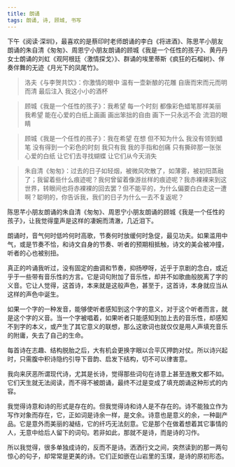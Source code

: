 ```yaml
---
title: 朗诵
tags: 朗诵, 诗, 顾城, 书写
---
```



下午《阅读·深圳》，最喜欢的是蔡印时老师朗诵的李白《将进酒》、陈思芊小朋友朗诵的朱自清《匆匆》、周恩宁小朋友朗诵的顾城《我是一个任性的孩子》、黄丹丹女士朗诵的刘虹《观阿根廷〈激情探戈〉》、群诵的埃里蒂斯《疯狂的石榴树》、伴奏伴舞的无迹《月光下的凤尾竹》。

> 洛夫《与李贺共饮》：你激情的眼中 温有一壶新酿的花雕 自唐而宋而元而明而清 最后注入 我这小小的酒杯

> 顾城《我是一个任性的孩子》：我希望 每一个时刻 都像彩色蜡笔那样美丽 我希望 能在心爱的白纸上画画 画出笨拙的自由 画下一只永远不会 流泪的眼睛

> 顾城《我是一个任性的孩子》：我在希望 在想 但不知为什么 我没有领到蜡笔 没有得到一个彩色的时刻 我只有我 我的手指和创痛 只有撕碎那一张张 心爱的白纸 让它们去寻找蝴蝶 让它们从今天消失

> 朱自清《匆匆》：过去的日子如轻烟，被微风吹散了，如薄雾，被初阳蒸融了；我留着些什么痕迹呢？我何曾留着像游丝样的痕迹呢？我赤裸裸来到这世界，转眼间也将赤裸裸的回去罢？但不能平的，为什么偏要白白走这一遭啊？聪明的，你告诉我，我们的日子为什么一去不复返呢？

陈思芊小朋友朗诵的朱自清《匆匆》、周恩宁小朋友朗诵的顾城《我是一个任性的孩子》，让我觉得童声是这样的凄婉而清澈，几近泪下。

朗诵时，音气何时低吟何时高歌，节奏何时放缓何时急促，最见功夫。如果滥用中气，或是节奏不恰，和诗文自身的节奏、听者的预期相抵触，诗文的美会被冲撞，听者的心也被别扭。

真正的吟诵我听过，没有固定的曲调和节奏，抑扬咿呀，近乎于京剧的念白，或近乎于一些带有音乐性的方言。它是词句附加了音乐性，却并不如歌曲般脱离了字的义音。它让人觉得，这首诗，本来就是这般声色，甚至于，这首诗，本身就应当从这样的声色中诞生。

如果一个字的一种发音，能够使听者感知到这个字的意义，对于这个听者而言，就是这个字的义音。当一个字被唱着，如果听者只能感知到加上去的音乐性，却感知不到字的本义，或产生了其它意义的联想，那么这歌词也就仅仅是用人声填充音乐的附庸，失去了自己的生命。

每首诗在志趣、结构脱胎之后，大有机会更换字眼以合平仄押韵对仗。所以诗兴起时，只需腹中积诗隐约引导下音韵、启发下结构，切不可以律害意。

我向来厌恶所谓现代诗，尤其是长诗，觉得那些词句在诗意上甚至连散文都不如。它们天生就无法阅读，而不得不被朗诵，最终不过是变成了填充朗诵这种形式的内容。

我觉得诗意和诗的形式是存在的。但我觉得诗和诗人是不存在的。诗不能独立作为写作对象而存在，它，正如词是诗余一样，是文余。诗意也是意义的余，一种副产品。它是意外而美丽的凝结，它的纤巧无法刻意。它是那个在做着想着其它事情的人，无意中给后人留下的词句。若非如此，那就不是诗，而是诗的习作。

所以我觉得，很多单独成诗的，反而不是诗。洒洒行文之间，突然读到的那一两句惊心的句子，却常常是更美的诗。它们正如嵌在山岩里的玉璞，是诗的原初形态。

